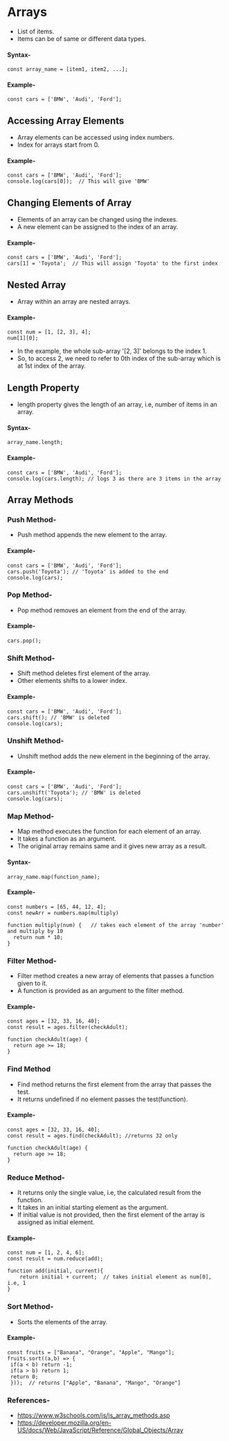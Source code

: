 # Arrays

- List of items.
- Items can be of same or different data types.

#### Syntax-
	const array_name = [item1, item2, ...]; 

#### Example-
	const cars = ['BMW', 'Audi', 'Ford'];

## Accessing Array Elements

- Array elements can be accessed using index numbers.
- Index for arrays start from 0.

#### Example-
	const cars = ['BMW', 'Audi', 'Ford'];
	console.log(cars[0]);  // This will give 'BMW'

## Changing Elements of Array

- Elements of an array can be changed using the indexes.
- A new element can be assigned to the index of an array.

#### Example-
	const cars = ['BMW', 'Audi', 'Ford'];
	cars[1] = 'Toyota';  // This will assign 'Toyota' to the first index

## Nested Array

- Array within an array are nested arrays.

#### Example-
	const num = [1, [2, 3], 4];
	num[1][0];

- In the example, the whole sub-array '[2, 3]' belongs to the index 1.
- So, to access 2, we need to refer to 0th index of the sub-array which is at 1st index of the array.

## Length Property
- length property gives the length of an array, i.e, number of items in an array.

#### Syntax-
	array_name.length;

#### Example-
	const cars = ['BMW', 'Audi', 'Ford'];
	console.log(cars.length); // logs 3 as there are 3 items in the array

## Array Methods

### Push Method-
- Push method appends the new element to the array.

#### Example-
	const cars = ['BMW', 'Audi', 'Ford'];
	cars.push('Toyota'); // 'Toyota' is added to the end
	console.log(cars);

### Pop Method-
- Pop method removes an element from the end of the array.

#### Example-
	cars.pop();

### Shift Method-
- Shift method deletes first element of the array.
- Other elements shifts to a lower index.

#### Example-
	const cars = ['BMW', 'Audi', 'Ford'];
	cars.shift(); // 'BMW' is deleted 
	console.log(cars);

### Unshift Method-
- Unshift method adds the new element in the beginning of the array.
 
#### Example-
	const cars = ['BMW', 'Audi', 'Ford'];
	cars.unshift('Toyota'); // 'BMW' is deleted 
	console.log(cars);
	
### Map Method-
- Map method executes the function for each element of an array.
- It takes a function as an argument.
- The original array remains same and it gives new array as a result.
#### Syntax-
	array_name.map(function_name);
#### Example- 
	const numbers = [65, 44, 12, 4];
	const newArr = numbers.map(multiply)

	function multiply(num) {   // takes each element of the array 'number' and multiply by 10
	  return num * 10;
	}

### Filter Method-
- Filter method creates a new array of elements that passes a function given to it.
- A function is provided as an argument to the filter method.
#### Example-
	const ages = [32, 33, 16, 40];
	const result = ages.filter(checkAdult);

	function checkAdult(age) {
	  return age >= 18;
	}
	
### Find Method
- Find method returns the first element from the array that passes the test.
- It returns undefined if no element passes the test(function).
#### Example-
	const ages = [32, 33, 16, 40];
	const result = ages.find(checkAdult); //returns 32 only 

	function checkAdult(age) {
	  return age >= 18;
	}

### Reduce Method- 
- It returns only the single value, i.e, the calculated result from the function.
- It takes in an initial starting element as the argument.
- If initial value is not provided, then the first element of the array is assigned as initial element.
#### Example-
	const num = [1, 2, 4, 6];
	const result = num.reduce(add);

	function add(initial, current){ 
	    return initial + current;  // takes initial element as num[0], i.e, 1
	}
	
### Sort Method-
- Sorts the elements of the array.
#### Example-
	const fruits = ["Banana", "Orange", "Apple", "Mango"];
	fruits.sort((a,b) => {
     if(a < b) return -1;
     if(a > b) return 1;
     return 0;
     }));  // returns ["Apple", "Banana", "Mango", "Orange"]

### References-
- https://www.w3schools.com/js/js_array_methods.asp
- https://developer.mozilla.org/en-US/docs/Web/JavaScript/Reference/Global_Objects/Array

